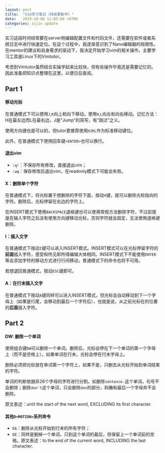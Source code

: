 ```yaml
---
layout: post
title:  "Vim学习笔记（持续更新中）"
date:   2019-10-08 11:05:00 +0700
categories: zijin update
---
```

实习这段时间经常要在server侧编辑配置文件和代码文件，还需要在软件或者系统日志中进行快速定位。在这个过程中，我逐渐意识到了Nano编辑器的局限性。在mentor的建议和自身需求的驱动下，我决定开始学习vim的相关操作。主要学习工具是Linux下的Vimtutor。

考虑到Vimtutor虽然结合实操学起来比较快，但有些操作毕竟还是需要记忆的。因此准备把知识点整理在这里，以便日后查阅。

## Part 1

#### 移动光标

在普通模式下可以使用`J`,`K`向上和向下移动，使用`H`,`L`向左和向右移动。记忆方法：H在最左边而L在最右边，J是“Jump”的简写，有“跳过”之义。

使用方向键也是可以的，但tutor更推荐使用`HJKL`作为标准移动键位。

此外，在普通模式下使用回车键`<ENTER>`也可以换行。

#### 退出vim

* `:q!`：不保存所有修改，直接退出vim；
* `:wq`：保存修改后退出vim，在readonly模式下可能会失败。

#### X：删除单个字符

在普通模式下，将光标置于想删除的字符下面，按动`X`键，就可以删除光标指向的字符。删除后，光标停留在右边的字符上。

在INSERT模式下使用`BACKSPACE`退格键也可以使用常规方法删除字符，不过前提是在输入字符之后没有使用方向键移动光标，否则字符就会固定，无法使用退格键删除。

#### I：插入文字

在普通模式下按动`I`键可以进入INSERT模式。INSERT模式可以在光标停留字符的**前面**插入字符，感受和所见即所得编辑大体相同。INSERT模式下不能使用`ENTER`等会添加字符的移动方式进行行间移动，普通模式下的命令也将不可用。



若想退回普通模式，按动`ESC`键即可。

#### A：在行末插入文字

在普通模式下按动`A`键同样可以进入INSERT模式，但光标会自动移动到下一个字母上（如果是行尾，会移动到最后一个字符后），也就是说，从之前光标在的位置的**后面**插入字符。

## Part 2

#### DW: 删除一个单词

使用组合键`DW`可以删除一个单词。删除后，光标会停在下一个单词的第一个字母上（而不是空格上）。如果单词在行末，光标会停在行末字母上。

删除必须把光标放在单词第一个字符上，如果不是，只删去从光标开始到单词结束的字符。

单词的判断依据非26个字母的字符进行分割。如删除`sentence.`这个单词，句号不会删除；删除`don't`这个单词，只会删除`don`的部分，斜撇和最后一个字母并不会删除。

原文表述：until the start of the next word, EXCLUDING its first character.

#### 其他`D<MOTION>`系列命令
* `D$`：删除从光标开始到行末的所有字符；
* `DE`：同样是删掉一个单词，只到这个单词的最后，但保留上一个单词前的空格。原文表述：to the end of the current word, INCLUDING the last character.


